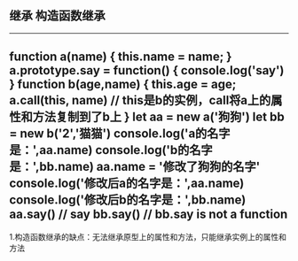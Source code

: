 ## 继承 构造函数继承
***
function a(name) {
    this.name = name;
}
a.prototype.say = function() {
    console.log('say')
}
function b(age,name) {
    this.age = age;
    a.call(this, name) // this是b的实例，call将a上的属性和方法复制到了b上
}
let aa = new a('狗狗')
let bb = new b('2','猫猫')
console.log('a的名字是：',aa.name)
console.log('b的名字是：',bb.name)
aa.name = '修改了狗狗的名字'
console.log('修改后a的名字是：',aa.name)
console.log('修改后b的名字是：',bb.name)
aa.say() // say
bb.say() // bb.say is not a function
---

1.构造函数继承的缺点：无法继承原型上的属性和方法，只能继承实例上的属性和方法
